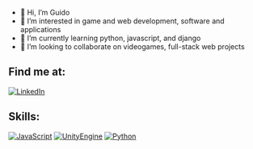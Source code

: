 - 👋 Hi, I’m Guido
- 👀 I’m interested in game and web development, software and applications
- 🌱 I’m currently learning python, javascript, and django
- 💞️ I’m looking to collaborate on videogames, full-stack web projects

## Find me at:
 
[![LinkedIn](https://img.shields.io/badge/LinkedIn-Guido_Frassetti-0077B5?style=for-the-badge&logo=linkedin&logoColor=white&labelColor=101010)](https://www.linkedin.com/in/guido-fr-930004204/)


<!---
GuidoFrassetti/GuidoFrassetti is a ✨ special ✨ repository because its `README.md` (this file) appears on your GitHub profile.
You can click the Preview link to take a look at your changes.
--->
## Skills:
[![JavaScript](https://img.shields.io/badge/JavaScript-F7DF1E?style=for-the-badge&logo=javascript&logoColor=white&labelColor=101010)]()
[![UnityEngine](https://img.shields.io/badge/Unity-999999?style=for-the-badge&logo=unity&logoColor=white&labelColor=101010)]()
[![Python](https://img.shields.io/badge/Python-007396?style=for-the-badge&logo=python&logoColor=white&labelColor=101010)]()
